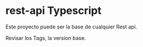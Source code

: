 # rest-api Typescript

Este proyecto puede ser la base de cualquier Rest api.

Revisar los Tags, la version base. 
